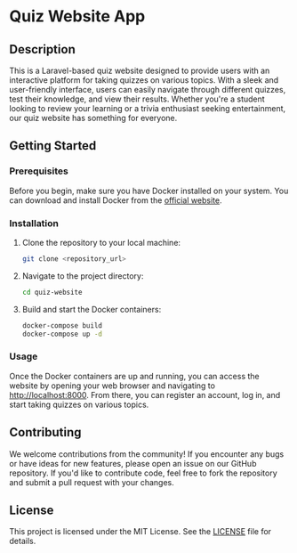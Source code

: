 # Quiz Website App

## Description

This is a Laravel-based quiz website designed to provide users with an interactive platform for taking quizzes on various topics. With a sleek and user-friendly interface, users can easily navigate through different quizzes, test their knowledge, and view their results. Whether you're a student looking to review your learning or a trivia enthusiast seeking entertainment, our quiz website has something for everyone.

## Getting Started

### Prerequisites

Before you begin, make sure you have Docker installed on your system. You can download and install Docker from the [official website](https://www.docker.com/).

### Installation

1. Clone the repository to your local machine:

    ```bash
    git clone <repository_url>
    ```

2. Navigate to the project directory:

    ```bash
    cd quiz-website
    ```

3. Build and start the Docker containers:

    ```bash
    docker-compose build
    docker-compose up -d
    ```

### Usage

Once the Docker containers are up and running, you can access the website by opening your web browser and navigating to [http://localhost:8000](http://localhost:8000). From there, you can register an account, log in, and start taking quizzes on various topics.

## Contributing

We welcome contributions from the community! If you encounter any bugs or have ideas for new features, please open an issue on our GitHub repository. If you'd like to contribute code, feel free to fork the repository and submit a pull request with your changes.

## License

This project is licensed under the MIT License. See the [LICENSE](LICENSE) file for details.

